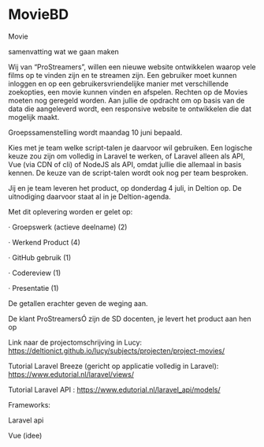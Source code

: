 # MovieBD
Movie

samenvatting wat we gaan maken

Wij van “ProStreamers”, willen een nieuwe website ontwikkelen waarop vele films op te vinden zijn en te streamen zijn. Een gebruiker moet kunnen inloggen en op een gebruikersvriendelijke manier met verschillende zoekopties, een movie kunnen vinden en afspelen. Rechten op de Movies moeten nog geregeld worden. Aan jullie de opdracht om op basis van de data die aangeleverd wordt, een responsive website te ontwikkelen die dat mogelijk maakt.

Groepssamenstelling wordt maandag 10 juni bepaald.

Kies met je team welke script-talen je daarvoor wil gebruiken. Een logische keuze zou zijn om volledig in Laravel te werken, of Laravel alleen als API, Vue (via CDN of cli) of NodeJS als API, omdat jullie die allemaal in basis kennen. De keuze van de script-talen wordt ook nog per team besproken.

Jij en je team leveren het product, op donderdag 4 juli, in Deltion op. De uitnodiging daarvoor staat al in je Deltion-agenda.

Met dit oplevering worden er gelet op:

· Groepswerk (actieve deelname) (2)

· Werkend Product (4)

· GitHub gebruik (1)

· Codereview (1)

· Presentatie (1)

De getallen erachter geven de weging aan.

De klant ProStreamersÓ zijn de SD docenten, je levert het product aan hen op

Link naar de projectomschrijving in Lucy: https://deltionict.github.io/lucy/subjects/projecten/project-movies/

Tutorial Laravel Breeze (gericht op applicatie volledig in Laravel): https://www.edutorial.nl/laravel/views/

Tutorial Laravel API : https://www.edutorial.nl/laravel_api/models/


Frameworks:

Laravel api

Vue (idee)
